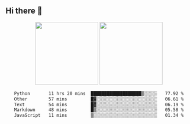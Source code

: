 ## Hi there 👋
<div align="center">
<span>  </span>
<img height="170px" src="https://github-readme-stats.vercel.app/api?username=LZvoid&show_icons=true&count_private==true&v=3" /><span>        </span><img height="170px" src="https://github-readme-stats.vercel.app/api/top-langs/?username=LZvoid&layout=compact&langs_count=8&v=3" />
<span>  </span>
</div>
<div align="center">

<!--START_SECTION:waka-->

```txt
Python       11 hrs 20 mins  ███████████████████▒░░░░░   77.92 %
Other        57 mins         █▓░░░░░░░░░░░░░░░░░░░░░░░   06.61 %
Text         54 mins         █▓░░░░░░░░░░░░░░░░░░░░░░░   06.19 %
Markdown     48 mins         █▒░░░░░░░░░░░░░░░░░░░░░░░   05.58 %
JavaScript   11 mins         ▒░░░░░░░░░░░░░░░░░░░░░░░░   01.34 %
```

<!--END_SECTION:waka-->
</div>
